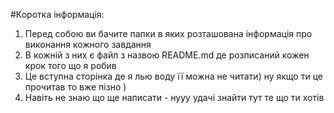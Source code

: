 #Коротка інформація:
1) Перед собою ви бачите папки в яких розташована інформація про виконання кожного завдання 
2) В кожній з них є файл з назвою README.md де розписаний кожен крок того що я робив
3) Це вступна сторінка де я лью воду її можна не читати) ну якщо ти це прочитав то вже пізно )
4) Навіть не знаю що ще написати -  нууу удачі знайти тут те що ти хотів
